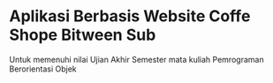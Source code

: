 # Aplikasi Berbasis Website Coffe Shope Bitween Sub
Untuk memenuhi nilai Ujian Akhir Semester mata kuliah Pemrograman Berorientasi Objek
